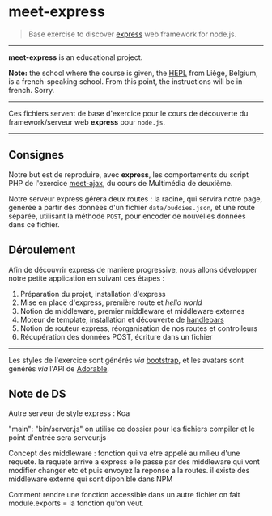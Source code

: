 # meet-express

> Base exercise to discover [express](http://expressjs.com) web framework for node.js.

* * *

**meet-express** is an educational project.

**Note:** the school where the course is given, the [HEPL](http://www.provincedeliege.be/hauteecole) from Liège, Belgium, is a french-speaking school. From this point, the instructions will be in french. Sorry.

* * *

Ces fichiers servent de base d'exercice pour le cours de découverte du framework/serveur web **express** pour `node.js`.

* * *

## Consignes

Notre but est de reproduire, avec **express**, les comportements du script PHP de l'exercice [meet-ajax](https://github.com/hepl-mmi/meet-ajax), du cours de Multimédia de deuxième.

Notre serveur express gérera deux routes : la racine, qui servira notre page, générée à partir des données d'un fichier `data/buddies.json`, et une route séparée, utilisant la méthode `POST`, pour encoder de nouvelles données dans ce fichier.

## Déroulement

Afin de découvrir express de manière progressive, nous allons développer notre petite application en suivant ces étapes :

1. Préparation du projet, installation d'express
1. Mise en place d'express, première route et *hello world*
1. Notion de middleware, premier middleware et middleware externes
1. Moteur de template, installation et découverte de [handlebars](http://handlebarsjs.com/)
1. Notion de routeur express, réorganisation de nos routes et controlleurs
1. Récupération des données POST, écriture dans un fichier

* * *

Les styles de l'exercice sont générés _via_ [bootstrap](http://getbootstrap.com), et les avatars sont générés _via_ l'API de [Adorable](http://adorable.io/).

## Note de DS

Autre serveur de style express : Koa

"main": "bin/server.js" on utilise ce dossier pour les fichiers compiler et le point d'entrée sera serveur.js

Concept des middleware : fonction qui va etre appelé au milieu d'une requete. la requete arrive a express elle passe par des middleware qui vont modifier changer etc et puis envoyez la reponse a la routes.
il existe des middleware externe qui sont diponible dans NPM


Comment rendre une fonction accessible dans un autre fichier on fait module.exports = la fonction qu'on veut.
